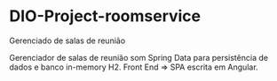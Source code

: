 # DIO-Project-roomservice
Gerenciado de salas de reunião


Gerenciador de salas de reunião som Spring Data para persistência de dados e banco in-memory H2.
Front End => SPA escrita em Angular.
